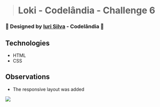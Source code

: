 ># Loki - Codelândia - Challenge 6


### 🎨 Designed by [Iuri Silva](https://www.linkedin.com/in/iuricode/) - Codelândia 🎨


## Technologies
+ HTML
+ CSS

## Observations
+ The responsive layout was added

<img src="https://i.postimg.cc/9Q8XWrK8/Desafio6-Codelandia.gif" />
